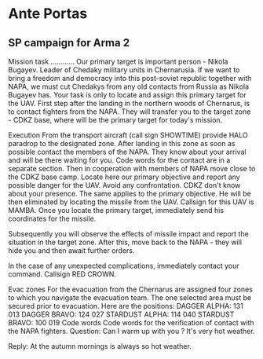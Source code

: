 Ante Portas
===========

SP campaign for Arma 2
----------------------

Mission task
............
Our primary target is important person - Nikola Bugayev. Leader of Chedaky military units in Chernarusia.
If we want to bring a freedom and democracy into this post-soviet republic together with NAPA, we must cut Chedakys from any old contacts from Russia as Nikola Bugayev has.
Your task is only to locate and assign this primary target for the UAV.
First step after the landing in the northern woods of Chernarus, is to contact fighters from the NAPA. They will transfer you to the target zone - CDKZ base, where will be the primary target for today's mission.

Execution
From the transport aircraft (call sign SHOWTIME) provide HALO paradrop to the designated zone.
After landing in this zone as soon as possible contact the members of the NAPA. They know about your arrival and will be there waiting for you. Code words for the contact are in a separate section.
Then in cooperation with members of NAPA move close to the CDKZ base camp. Locate here our primary objective and report any possible danger for the UAV.
Avoid any confrontation. CDKZ don't know about your presence. The same applies to the primary objective. He will be then eliminated by locating the missile from the UAV. Callsign for this UAV is MAMBA.
Once you locate the primary target, immediately send his coordinates for the missile.

Subsequently you will observe the effects of missile impact and report the situation in the target zone.
After this, move back to the NAPA - they will hide you and then await further orders.

In the case of any unexpected complications, immediately contact your command. Callsign RED CROWN.

Evac zones
For the evacuation from the Chernarus are assigned four zones to which you navigate the evacuation team. The one selected area must be secured prior to evacuation.
Here are the positions:
DAGGER ALPHA: 131 013
DAGGER BRAVO: 124 027
STARDUST ALPHA: 114 040
STARDUST BRAVO: 100 019
Code words
Code words for the verification of contact with the NAPA fighters.
Question:
Can I warm up with you ? It's very hot weather. 

Reply:
At the autumn mornings is always so hot weather.